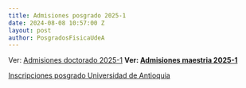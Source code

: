 ```yaml
---
title: Admisiones posgrado 2025-1
date: 2024-08-08 10:57:00 Z
layout: post
author: PosgradosFisicaUdeA
---
```


Ver: [Admisiones doctorado 2025-1](https://drive.google.com/file/d/1GLse22SYF7xgsjVvczfxNGfXaY5DuKrZ/view?usp=drive_link)
__Ver: [Admisiones maestria 2025-1](https://drive.google.com/file/d/1RwXjMirS1sjXW4BtUe7ykgGQw19b1OHb/view?usp=sharing)__




<!-- more -->
[Inscripciones posgrado Universidad de Antioquia](http://bit.ly/posgrado2018-2)
